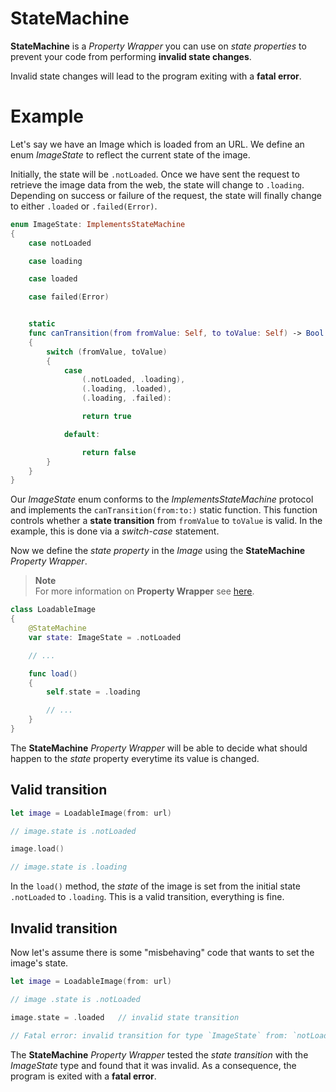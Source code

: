 # StateMachine

**StateMachine** is a *Property Wrapper* you can use on *state properties* to prevent your code from performing **invalid state changes**.

Invalid state changes will lead to the program exiting with a **fatal error**.

# Example

Let's say we have an Image which is loaded from an URL. We define an enum *ImageState* to reflect the current state of the image. 

Initially, the state will be `.notLoaded`. Once we have sent the request to retrieve the image data from the web, the state will change to `.loading`. Depending on success or failure of the request, the state will finally change to either `.loaded` or `.failed(Error)`.

```swift
enum ImageState: ImplementsStateMachine
{
    case notLoaded

    case loading

    case loaded

    case failed(Error)


    static
    func canTransition(from fromValue: Self, to toValue: Self) -> Bool
    {
        switch (fromValue, toValue)
        {
            case 
                (.notLoaded, .loading),
                (.loading, .loaded),
                (.loading, .failed):

                return true

            default:

                return false
        }
    }
}
```

Our *ImageState* enum conforms to the *ImplementsStateMachine* protocol and implements the `canTransition(from:to:)` static function. This function controls whether a **state transition** from `fromValue` to `toValue` is valid. In the example, this is done via a *switch-case* statement.

Now we define the *state property* in the *Image* using the **StateMachine** *Property Wrapper*.

> **Note**<br>
> For more information on **Property Wrapper** see [here](https://docs.swift.org/swift-book/documentation/the-swift-programming-language/properties/#Property-Wrappers).

```swift
class LoadableImage
{
    @StateMachine
    var state: ImageState = .notLoaded

    // ...

    func load()
    {
        self.state = .loading

        // ...
    }
}
```

The **StateMachine** *Property Wrapper* will be able to decide what should happen to the *state* property everytime its value is changed.

## Valid transition

```swift
let image = LoadableImage(from: url)

// image.state is .notLoaded

image.load()    

// image.state is .loading
```

In the `load()` method, the *state* of the image is set from the initial state `.notLoaded` to `.loading`. This is a valid transition, everything is fine.

## Invalid transition

Now let's assume there is some "misbehaving" code that wants to set the image's state.

```swift
let image = LoadableImage(from: url)

// image .state is .notLoaded

image.state = .loaded   // invalid state transition

// Fatal error: invalid transition for type `ImageState` from: `notLoaded` to: `loaded`
```

The **StateMachine** *Property Wrapper* tested the *state transition* with the *ImageState* type and found that it was invalid. As a consequence, the program is exited with a **fatal error**.
